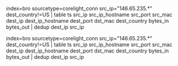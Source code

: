 index=bro sourcetype=corelight_conn src_ip="146.65.235.*" dest_country!=US 
| table ts src_ip src_ip_hostname src_port src_mac dest_ip dest_ip_hostname dest_port dst_mac dest_country bytes_in bytes_out 
| dedup dest_ip src_ip


index=bro sourcetype=corelight_conn src_ip="146.65.235.*" dest_country!=US 
| table ts src_ip src_ip_hostname src_port src_mac dest_ip dest_ip_hostname dest_port dst_mac dest_country bytes_in bytes_out 
| dedup dest_ip src_ip

